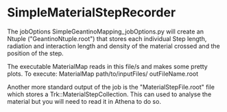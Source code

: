 # SimpleMaterialStepRecorder

The jobOptions SimpleGeantinoMapping_jobOptions.py will create an Ntuple ("GeantinoNtuple.root") that stores each individual Step length, radiation and interaction length  and density of the material crossed and the position of the step.

The executable MaterialMap reads in this file/s and makes some pretty plots. To execute:
MaterialMap path/to/inputFiles/ outFileName.root

Another more standard output of the job is the "MaterialStepFile.root" file which stores a Trk::MaterialStepCollection. This can used to analyse the material but you will need to read it in Athena to do so.



